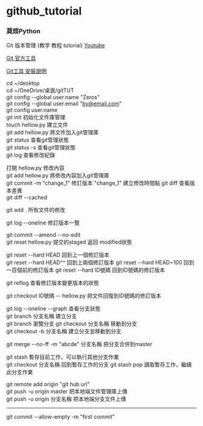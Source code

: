 # github_tutorial

### 莫烦Python
Git 版本管理 (教学 教程 tutorial) [Youtube](https://www.youtube.com/watch?v=kQSzft2Jj8Y&list=PLXO45tsB95cKysjmSNln65YoUt9lwEl7-&ab_channel=%E8%8E%AB%E7%83%A6Python)

[Git 官方工具](https://git-scm.com/downloads)

[Git工具 安裝說明](https://mofanpy.com/tutorials/others/git/)

cd ~/desktop  
cd ~/OneDrive/桌面/gitTUT  
git config --global user.name "Zeros"  
git config --global user.email "by@email.com"  
git config user.name  
git init  初始化文件庫管理  
touch hellow.py  建立文件  
git add hellow.py  將文件加入git管理庫  
git status  查看git管理狀態  
git status -s  查看git管理狀態  
git log  查看修改紀錄  

打開 hellow.py 修改內容  
git add hellow.py  將修改內容加入git管理庫  
git commit -m "change_1"  修訂版本 "change_1" 建立修改時間點
git diff  查看版本差異  
git diff --cached  

git add .  所有文件的修改

git log --oneline  修訂版本一覽  

git commit --amend --no-edit  
git reset hellow.py 提交的staged 返回 modified狀態  

git reset --hard HEAD  回到上一個修訂版本  
git reset --hard HEAD^^  回到上兩個修訂版本 
git reset --hard HEAD~100  回到一百個前的修訂版本 
git reset --hard ID號碼  回到ID號碼的修訂版本  

git reflog  查看修訂版本變更版本的狀態  

git checkout ID號碼 -- hellow.py  把文件回復到ID號碼的修訂版本  

git log --oneline  --graph  查看分支狀態  
git branch 分支名稱  建立分支  
git branch  瀏覽分支 
git checkout 分支名稱  移動到分支  
git checkout -b 分支名稱  建立分支並移動到分支  

git merge --no-ff -m "abcde" 分支名稱  把分支合併到master  

git stash  暫存目前工作，可以執行其他分支作業   
git checkout 分支名稱  回到暫存工作的分支
git stash pop  讀取暫存工作，繼續此分支作業  

git remote add origin "git hub url"  
git push -u origin master  把本地端文件管理庫上傳  
git push -u origin 分支名稱  把本地端分支文件上傳  

-----
git commit --allow-empty -m "first commit"  






